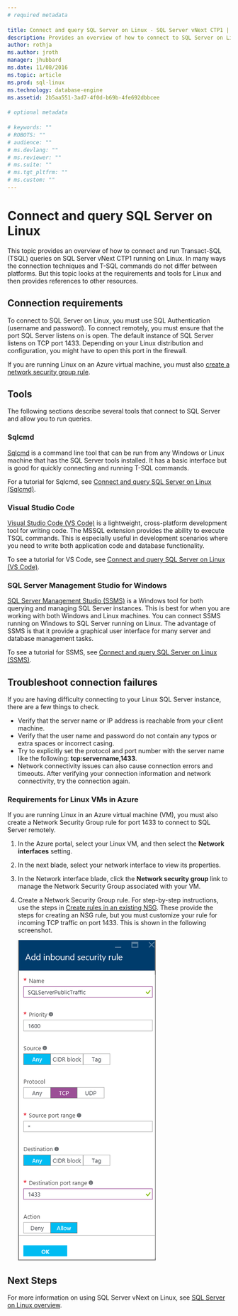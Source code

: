 ```yaml
---
# required metadata

title: Connect and query SQL Server on Linux - SQL Server vNext CTP1 | Microsoft Docs
description: Provides an overview of how to connect to SQL Server on Linux. Also includes links to topics that show how to use client tools to connect and query SQL Server on Linux.
author: rothja 
ms.author: jroth 
manager: jhubbard
ms.date: 11/08/2016
ms.topic: article
ms.prod: sql-linux
ms.technology: database-engine
ms.assetid: 2b5aa551-3ad7-4f0d-b69b-4fe692dbbcee

# optional metadata

# keywords: ""
# ROBOTS: ""
# audience: ""
# ms.devlang: ""
# ms.reviewer: ""
# ms.suite: ""
# ms.tgt_pltfrm: ""
# ms.custom: ""
---
```

# Connect and query SQL Server on Linux

This topic provides an overview of how to connect and run Transact-SQL (TSQL) queries on SQL Server vNext CTP1 running on Linux. In many ways the connection techniques and T-SQL commands do not differ between platforms. But this topic looks at the requirements and tools for Linux and then provides references to other resources.

## Connection requirements
To connect to SQL Server on Linux, you must use SQL Authentication (username and password). To connect remotely, you must ensure that the port SQL Server listens on is open. The default instance of SQL Server listens on TCP port 1433. Depending on your Linux distribution and configuration, you might have to open this port in the firewall. 

If you are running Linux on an Azure virtual machine, you must also [create a network security group rule](#azure).

## Tools
The following sections describe several tools that connect to SQL Server and allow you to run queries.

### Sqlcmd
[Sqlcmd](https://msdn.microsoft.com/library/ms162773.aspx) is a command line tool that can be run from any Windows or Linux machine that has the SQL Server tools installed. It has a basic interface but is good for quickly connecting and running T-SQL commands.

For a tutorial for Sqlcmd, see [Connect and query SQL Server on Linux (Sqlcmd)](sql-server-linux-develop-use-sqlcmd.md).

### Visual Studio Code
[Visual Studio Code (VS Code)](https://code.visualstudio.com) is a lightweight, cross-platform development tool for writing code. The MSSQL extension provides the ability to execute TSQL commands. This is especially useful in development scenarios where you need to write both application code and database functionality.

To see a tutorial for VS Code, see [Connect and query SQL Server on Linux (VS Code)](sql-server-linux-connect-and-query-vs-code.md).

### SQL Server Management Studio for Windows
[SQL Server Management Studio (SSMS)](https://msdn.microsoft.com/library/mt238290.aspx) is a Windows tool for both querying and managing SQL Server instances. This is best for when you are working with both Windows and Linux machines. You can connect SSMS running on Windows to SQL Server running on Linux. The advantage of SSMS is that it provide a graphical user interface for many server and database management tasks. <br/>

To see a tutorial for SSMS, see [Connect and query SQL Server on Linux (SSMS)](sql-server-linux-develop-use-ssms.md).

## <a id="troubleshoot"></a> Troubleshoot connection failures
If you are having difficulty connecting to your Linux SQL Server instance, there are a few things to check. 

- Verify that the server name or IP address is reachable from your client machine.
- Verify that the user name and password do not contain any typos or extra spaces or incorrect casing.
- Try to explicitly set the protocol and port number with the server name like the following: **tcp:servername,1433**.
- Network connectivity issues can also cause connection errors and timeouts. After verifying your connection information and network connectivity, try the connection again.

### <a id="azure"></a> Requirements for Linux VMs in Azure
If you are running Linux in an Azure virtual machine (VM), you must also create a Network Security Group rule for port 1433 to connect to SQL Server remotely.

1. In the Azure portal, select your Linux VM, and then select the **Network interfaces** setting. 
2. In the next blade, select your network interface to view its properties.
3. In the Network interface blade, click the **Network security group** link to manage the Network Security Group associated with your VM.
4. Create a Network Security Group rule. For step-by-step instructions, use the steps in [Create rules in an existing NSG](https://azure.microsoft.com/documentation/articles/virtual-networks-create-nsg-arm-pportal/#create-rules-in-an-existing-nsg). These provide the steps for creating an NSG rule, but you must customize your rule for incoming TCP traffic on port 1433. This is shown in the following screenshot.

    ![SQL Server network security group rule](./media/sql-server-linux-connect-and-query/network-security-rule.png)

## Next Steps
For more information on using SQL Server vNext on Linux, see [SQL Server on Linux overview](sql-server-linux-overview.md).

